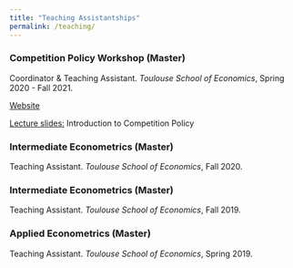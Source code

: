 ```yaml
---
title: "Teaching Assistantships"
permalink: /teaching/
---
```


### Competition Policy Workshop (Master)
Coordinator & Teaching Assistant.
*Toulouse School of Economics*, Spring 2020 - Fall 2021.

 [Website](https://sites.google.com/site/competitiontse/)

 [Lecture slides:](https://luiseeisfeld.github.io/assets/docs/CompPolicy_Intro_2021.pdf) Introduction to Competition Policy

### Intermediate Econometrics (Master)
Teaching Assistant.
*Toulouse School of Economics*, Fall 2020.

### Intermediate Econometrics (Master)
Teaching Assistant.
*Toulouse School of Economics*, Fall 2019.

### Applied Econometrics (Master)
Teaching Assistant.
*Toulouse School of Economics*, Spring 2019.

